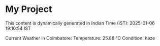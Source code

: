 # My Project

This content is dynamically generated in Indian Time (IST): 2025-01-06 19:10:54 IST


Current Weather in Coimbatore:
Temperature: 25.88 °C
Condition: haze
